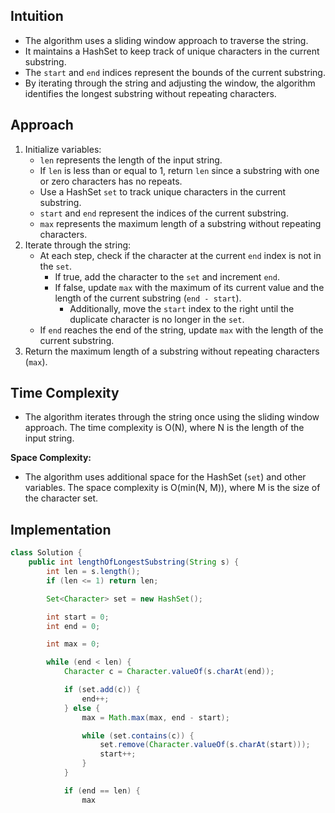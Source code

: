## Intuition
- The algorithm uses a sliding window approach to traverse the string.
- It maintains a HashSet to keep track of unique characters in the current substring.
- The `start` and `end` indices represent the bounds of the current substring.
- By iterating through the string and adjusting the window, the algorithm identifies the longest substring without repeating characters.

## Approach
1. Initialize variables:
   - `len` represents the length of the input string.
   - If `len` is less than or equal to 1, return `len` since a substring with one or zero characters has no repeats.
   - Use a HashSet `set` to track unique characters in the current substring.
   - `start` and `end` represent the indices of the current substring.
   - `max` represents the maximum length of a substring without repeating characters.
2. Iterate through the string:
   - At each step, check if the character at the current `end` index is not in the `set`.
     - If true, add the character to the `set` and increment `end`.
     - If false, update `max` with the maximum of its current value and the length of the current substring (`end - start`).
       - Additionally, move the `start` index to the right until the duplicate character is no longer in the `set`.
   - If `end` reaches the end of the string, update `max` with the length of the current substring.
3. Return the maximum length of a substring without repeating characters (`max`).

## Time Complexity
- The algorithm iterates through the string once using the sliding window approach. The time complexity is O(N), where N is the length of the input string.

**Space Complexity:**
- The algorithm uses additional space for the HashSet (`set`) and other variables. The space complexity is O(min(N, M)), where M is the size of the character set.

## Implementation
```java
class Solution {
    public int lengthOfLongestSubstring(String s) {
        int len = s.length();
        if (len <= 1) return len;

        Set<Character> set = new HashSet();

        int start = 0;
        int end = 0;

        int max = 0;

        while (end < len) {
            Character c = Character.valueOf(s.charAt(end));

            if (set.add(c)) {
                end++;
            } else {
                max = Math.max(max, end - start);

                while (set.contains(c)) {
                    set.remove(Character.valueOf(s.charAt(start)));
                    start++;
                }
            }

            if (end == len) {
                max 
